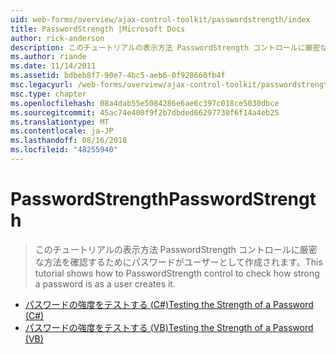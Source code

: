 ```yaml
---
uid: web-forms/overview/ajax-control-toolkit/passwordstrength/index
title: PasswordStrength |Microsoft Docs
author: rick-anderson
description: このチュートリアルの表示方法 PasswordStrength コントロールに厳密な方法を確認するためにパスワードがユーザーとして作成されます。
ms.author: riande
ms.date: 11/14/2011
ms.assetid: bdbeb8f7-90e7-4bc5-aeb6-0f928660fb4f
msc.legacyurl: /web-forms/overview/ajax-control-toolkit/passwordstrength
msc.type: chapter
ms.openlocfilehash: 08a4dab55e5084286e6ae6c397c018ce5030dbce
ms.sourcegitcommit: 45ac74e400f9f2b7dbded66297730f6f14a4eb25
ms.translationtype: MT
ms.contentlocale: ja-JP
ms.lasthandoff: 08/16/2018
ms.locfileid: "48255940"
---
```

<a name="passwordstrength"></a><span data-ttu-id="87962-103">PasswordStrength</span><span class="sxs-lookup"><span data-stu-id="87962-103">PasswordStrength</span></span>
====================
> <span data-ttu-id="87962-104">このチュートリアルの表示方法 PasswordStrength コントロールに厳密な方法を確認するためにパスワードがユーザーとして作成されます。</span><span class="sxs-lookup"><span data-stu-id="87962-104">This tutorial shows how to PasswordStrength control to check how strong a password is as a user creates it.</span></span>


- [<span data-ttu-id="87962-105">パスワードの強度をテストする (C#)</span><span class="sxs-lookup"><span data-stu-id="87962-105">Testing the Strength of a Password (C#)</span></span>](testing-the-strength-of-a-password-cs.md)
- [<span data-ttu-id="87962-106">パスワードの強度をテストする (VB)</span><span class="sxs-lookup"><span data-stu-id="87962-106">Testing the Strength of a Password (VB)</span></span>](testing-the-strength-of-a-password-vb.md)
